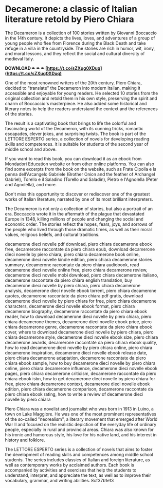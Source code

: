 
 
# Decamerone: a classic of Italian literature retold by Piero Chiara
 
The Decameron is a collection of 100 stories written by Giovanni Boccaccio in the 14th century. It depicts the lives, loves, and adventures of a group of young people who flee from Florence during the Black Death and take refuge in a villa in the countryside. The stories are rich in humor, wit, irony, and moral lessons, and they reflect the social and cultural diversity of medieval Italy.
 
**DOWNLOAD ✒ ✒ ✒ [https://t.co/sZXug0XDuq](https://t.co/sZXug0XDuq)**


 
One of the most renowned writers of the 20th century, Piero Chiara, decided to "translate" the Decameron into modern Italian, making it accessible and enjoyable for young readers. He selected 10 stories from the original collection and retold them in his own style, preserving the spirit and charm of Boccaccio's masterpiece. He also added some historical and literary notes to help the readers understand the context and the references of the stories.
 
The result is a captivating book that brings to life the colorful and fascinating world of the Decameron, with its cunning tricks, romantic escapades, clever jokes, and surprising twists. The book is part of the LETTORE ESPERTO series, a collection of novels for developing reading skills and competences. It is suitable for students of the second year of middle school and above.
 
If you want to read this book, you can download it as an ebook from Mondadori Education website or from other online platforms. You can also find some excerpts from the book on the website, such as Frate Cipolla e la penna dell'Arcangelo Gabriele (Brother Onion and the feather of Archangel Gabriel), Torello e il Saladino (Torello and Saladin), Pietro e l'Agnolella (Peter and Agnolella), and more.
 
Don't miss this opportunity to discover or rediscover one of the greatest works of Italian literature, narrated by one of its most brilliant interpreters.
  
The Decameron is not only a collection of stories, but also a portrait of an era. Boccaccio wrote it in the aftermath of the plague that devastated Europe in 1348, killing millions of people and changing the social and economic order. The stories reflect the hopes, fears, joys, and sorrows of the people who lived through those dramatic times, as well as their moral values, religious beliefs, and cultural traditions.
 
decamerone dieci novelle pdf download,  piero chiara decamerone ebook free,  decamerone raccontate da piero chiara epub,  download decamerone dieci novelle by piero chiara,  piero chiara decamerone book online,  decamerone dieci novelle kindle edition,  piero chiara decamerone stories summary,  decamerone raccontate da piero chiara audiobook,  read decamerone dieci novelle online free,  piero chiara decamerone review,  decamerone dieci novelle mobi download,  piero chiara decamerone italiano,  decamerone raccontate da piero chiara english translation,  buy decamerone dieci novelle by piero chiara,  piero chiara decamerone analysis,  decamerone dieci novelle ebook torrent,  piero chiara decamerone quotes,  decamerone raccontate da piero chiara pdf gratis,  download decamerone dieci novelle by piero chiara for free,  piero chiara decamerone characters,  decamerone dieci novelle ebook format,  piero chiara decamerone biography,  decamerone raccontate da piero chiara ebook reader,  how to download decamerone dieci novelle by piero chiara,  piero chiara decamerone themes,  decamerone dieci novelle ebook price,  piero chiara decamerone genre,  decamerone raccontate da piero chiara ebook cover,  where to download decamerone dieci novelle by piero chiara,  piero chiara decamerone style,  decamerone dieci novelle ebook size,  piero chiara decamerone awards,  decamerone raccontate da piero chiara ebook quality,  how to read decamerone dieci novelle by piero chiara online,  piero chiara decamerone inspiration,  decamerone dieci novelle ebook release date,  piero chiara decamerone adaptation,  decamerone raccontate da piero chiara ebook sample,  how to buy decamerone dieci novelle by piero chiara online,  piero chiara decamerone influence,  decamerone dieci novelle ebook pages,  piero chiara decamerone criticism,  decamerone raccontate da piero chiara ebook isbn,  how to get decamerone dieci novelle by piero chiara for free,  piero chiara decamerone context,  decamerone dieci novelle ebook edition,  piero chiara decamerone comparison,  decamerone raccontate da piero chiara ebook rating,  how to write a review of decamerone dieci novelle by piero chiara
 
Piero Chiara was a novelist and journalist who was born in 1913 in Luino, a town on Lake Maggiore. He was one of the most prominent representatives of the so-called "neorealism", a literary movement that emerged after World War II and focused on the realistic depiction of the everyday life of ordinary people, especially in rural and provincial areas. Chiara was also known for his ironic and humorous style, his love for his native land, and his interest in history and folklore.
 
The LETTORE ESPERTO series is a collection of novels that aims to foster the development of reading skills and competences among middle school students. The series includes classics of Italian and foreign literature, as well as contemporary works by acclaimed authors. Each book is accompanied by activities and exercises that help the students to understand, interpret, and appreciate the text, as well as to improve their vocabulary, grammar, and writing abilities.
 8cf37b1e13
 
